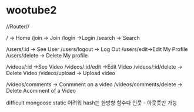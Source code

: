 # wootube2


//Router//

/ -> Home
/join -> Join
/login ->Login
/search -> Search

/users/:id -> See User
/users/logout -> Log Out
/users/edit->Edit My Profile
/users/delete -> Delete My profile


/videos/:id ->See Video
/videos/:id/edit ->Edit Video
/videos/:id/delete -> Delete Video
/videos/upload -> Upload video

  
/videos/comments -> Conmment on a video
/videos/comments/delete -> Delete Acomment of a Video


difficult
mongoose static 어려워
hash는 한방향 함수다 인풋 - 아웃풋만 가능